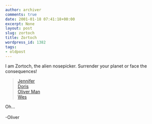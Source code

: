 ```yaml
---
author: archiver
comments: true
date: 2001-01-18 07:41:18+00:00
excerpt: None
layout: post
slug: zortoch
title: Zortoch
wordpress_id: 1382
tags:
- oldpost
---
```


I am Zortoch, the alien nosepicker. Surrender your planet or face the consequences!<blockquote><a href="http://www.oliverweb.com/zortoch/jennifer.htm">Jennifer</a><br /><a href="http://www.oliverweb.com/zortoch/doris.htm">Doris</a><br /><a href="http://www.oliverweb.com/zortoch/oliverman.htm">Oliver Man</a><br /><a href="http://www.oliverweb.com/zortoch/wes.htm">Wes</a></blockquote>Oh...<br /><br />-Oliver